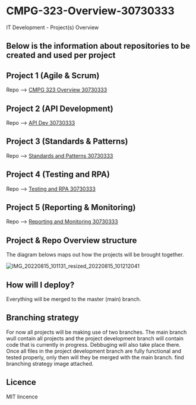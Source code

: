 # CMPG-323-Overview-30730333
IT Development - Project(s) Overview

## Below is the information about repositories to be created and used per project


## Project 1 (Agile & Scrum)
  Repo --> [CMPG 323 Overview 30730333](https://github.com/Tlloyd072/CMPG-323-Overview-30730333.git)
  
## Project 2 (API Development)
  Repo --> [API Dev 30730333](https://github.com/Tlloyd072/API-Dev-30730333.git)
  
## Project 3 (Standards & Patterns)
  Repo --> [Standards and Patterns 30730333](https://github.com/Tlloyd072/Standards-and-Patterns-30730333.git)
  
 ## Project 4 (Testing and RPA)
  Repo --> [Testing and RPA 30730333](https://github.com/Tlloyd072/Testing-and-RPA-30730333.git)
  
 ## Project 5 (Reporting & Monitoring)
  Repo --> [Reporting and Monitoring 30730333](https://github.com/Tlloyd072/Reporting-and-Monitoring-30730333.git)
  
 ## Project & Repo Overview structure
 The diagram belows maps out how the projects will be brought together.
 
 ![IMG_20220815_101131_resized_20220815_101212041](https://user-images.githubusercontent.com/72937027/184672261-9235edff-bac5-455a-9662-506ce8a3f9dd.jpg)

  ## How will I deploy?
  Everything will be merged to the master (main) branch.
  
  ## Branching strategy
  For now all projects will be making use of two branches. The main branch wull contain all projects and the project development branch will contain code that is currently in progress. Debbuging will also take place there. Once all files in the project development branch are fully functional and tested properly, only then will they be merged with the main branch. find branching strategy image attached.
  
  ## Licence
  MIT lincence 
